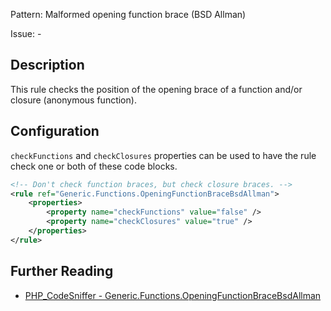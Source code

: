 Pattern: Malformed opening function brace (BSD Allman)

Issue: -

## Description

This rule checks the position of the opening brace of a function and/or closure (anonymous function).

## Configuration

`checkFunctions` and `checkClosures` properties can be used to have the rule check one or both of these code blocks.

```xml
<!-- Don't check function braces, but check closure braces. -->
<rule ref="Generic.Functions.OpeningFunctionBraceBsdAllman">
    <properties>
        <property name="checkFunctions" value="false" />
        <property name="checkClosures" value="true" />
    </properties>
</rule>
```

## Further Reading

* [PHP_CodeSniffer - Generic.Functions.OpeningFunctionBraceBsdAllman](https://github.com/PHPCSStandards/PHP_CodeSniffer/blob/master/src/Standards/Generic/Sniffs/Functions/OpeningFunctionBraceBsdAllmanSniff.php)